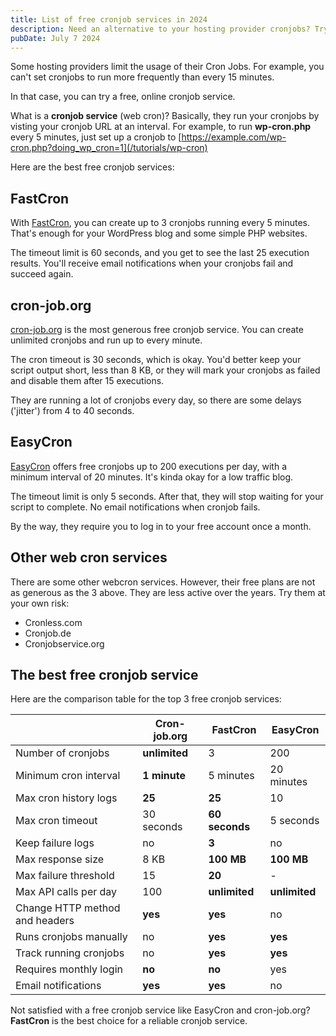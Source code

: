 ```yaml
---
title: List of free cronjob services in 2024
description: Need an alternative to your hosting provider cronjobs? Try one of these free online cronjob services!
pubDate: July 7 2024
---
```


Some hosting providers limit the usage of their Cron Jobs.
For example, you can't set cronjobs to run more frequently than every 15 minutes.

In that case, you can try a free, online cronjob service.

What is a **cronjob service** (web cron)?
Basically, they run your cronjobs by visting your cronjob URL at an interval.
For example, to run **wp-cron.php** every 5 minutes,
just set up a cronjob to [https://example.com/wp-cron.php?doing_wp_cron=1](/tutorials/wp-cron)

Here are the best free cronjob services:

## FastCron

With [FastCron](/), you can create up to 3 cronjobs running every 5 minutes.
That's enough for your WordPress blog and some simple PHP websites.

The timeout limit is 60 seconds, and you get to see the last 25 execution results.
You'll receive email notifications when your cronjobs fail and succeed again.

## cron-job.org

[cron-job.org](/cron-job-org-alternative) is the most generous free cronjob service.
You can create unlimited cronjobs and run up to every minute.

The cron timeout is 30 seconds, which is okay.
You'd better keep your script output short, less than 8 KB,
or they will mark your cronjobs as failed and disable them after 15 executions.

They are running a lot of cronjobs every day, so there are some delays ('jitter') from 4 to 40 seconds.

## EasyCron

[EasyCron](/easycron-alternative) offers free cronjobs up to 200 executions per day,
with a minimum interval of 20 minutes. It's kinda okay for a low traffic blog.

The timeout limit is only 5 seconds. After that, they will stop waiting for your script to complete.
No email notifications when cronjob fails.

By the way, they require you to log in to your free account once a month.

## Other web cron services

There are some other webcron services.
However, their free plans are not as generous as the 3 above. They are less active over the years.
Try them at your own risk:

- Cronless.com
- Cronjob.de
- Cronjobservice.org

## The best free cronjob service

Here are the comparison table for the top 3 free cronjob services:

|                                | Cron-job.org  | FastCron       | EasyCron      |
| ------------------------------ | ------------- | -------------- | ------------- |
| Number of cronjobs             | **unlimited** | 3              | 200           |
| Minimum cron interval          | **1 minute**  | 5 minutes      | 20 minutes    |
| Max cron history logs          | **25**        | **25**         | 10            |
| Max cron timeout               | 30 seconds    | **60 seconds** | 5 seconds     |
| Keep failure logs              | no            | **3**          | no            |
| Max response size              | 8 KB          | **100 MB**     | **100 MB**    |
| Max failure threshold          | 15            | **20**         | -             |
| Max API calls per day          | 100           | **unlimited**  | **unlimited** |
| Change HTTP method and headers | **yes**       | **yes**        | no            |
| Runs cronjobs manually         | no            | **yes**        | **yes**       |
| Track running cronjobs         | no            | **yes**        | **yes**       |
| Requires monthly login         | **no**        | **no**         | yes           |
| Email notifications            | **yes**       | **yes**        | no            |

Not satisfied with a free cronjob service like EasyCron and cron-job.org?
**FastCron** is the best choice for a reliable cronjob service.
